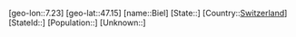 ﻿---
location: [47.15,7.23]
type: City
tags:
- geo/City


SpocWebEntityId: 29177
isDeleted: false
confidential: public

---
[geo-lon::7.23]
[geo-lat::47.15]
[name::Biel]
[State::]
[Country::[Switzerland](geo/Continent/Europe/Switzerland.md)]
[StateId::]
[Population::]
[Unknown::]

